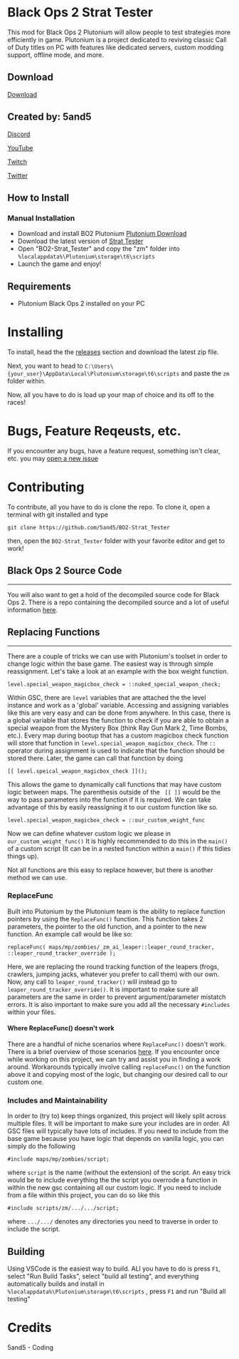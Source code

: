 # Black Ops 2 Strat Tester

This mod for Black Ops 2 Plutonium will allow people to test strategies more efficiently in game. Plutonium is a project dedicated to reviving 
classic Call of Duty titles on PC with features like dedicated servers, custom modding support, offline mode, and more.

## Download

[Download](https://github.com/5and5/BO2-Strat_Tester/releases/download/latest/BO2-Strat_Tester.zip)


## Created by: 5and5

[Discord](https://discord.gg/Z44Vnjd)

[YouTube](https://www.youtube.com/user/Zomb0s4life)

[Twitch](https://twitch.tv/5and5)

[Twitter](https://twitter.com/5and55)

## How to Install

### Manual Installation

- Download and install BO2 Plutonium [Plutonium Download](https://plutonium.pw/)
- Download the latest version of [Strat Tester](https://github.com/5and5/BO2-Strat_Tester/releases/download/latest/BO2-Strat_Tester.zip)
- Open "BO2-Strat_Tester" and copy the "zm" folder into `%localappdata%\Plutonium\storage\t6\scripts`
- Launch the game and enjoy!

## Requirements
- Plutonium Black Ops 2 installed on your PC
# Installing 
To install, head the the [releases](https://github.com/5and5/BO2-Strat_Tester/releases/tag/latest) section and download the latest zip file.

Next, you want to head to `C:\Users\{your_user}\AppData\Local\Plutonium\storage\t6\scripts` and paste the `zm` folder within.

Now, all you have to do is load up your map of choice and its off to the races!

# Bugs, Feature Reqeusts, etc.
If you encounter any bugs, have a feature request, something isn't clear, etc. you may [open a new issue](https://github.com/5and5/BO2-Strat_Tester/issues/new)

# Contributing

To contribute, all you have to do is clone the repo. To clone it, open a terminal with git installed and type 
```
git clone https://github.com/5and5/BO2-Strat_Tester
```
then, open the `BO2-Strat_Tester` folder with your favorite editor and get to work!

## Black Ops 2 Source Code
---

You will also want to get a hold of the decompiled source code for Black Ops 2. There is a repo containing the decompiled source and a lot of useful information [here](https://github.com/JezuzLizard/Recompilable-gscs-for-BO2-zombies-and-multiplayer).

## Replacing Functions
---
There are a couple of tricks we can use with Plutonium's toolset in order to change logic within the base game. The easiest way is through simple reassignment. Let's take a look at an example with the box weight function.

```
level.special_weapon_magicbox_check = ::nuked_special_weapon_check;
```

Within GSC, there are `level` variables that are attached the the level instance and work as a 'global' variable. Accessing and assigning variables like this are very easy and can be done from anywhere. In this case,
there is a global variable that stores the function to check if you are able to obtain a special weapon from the Mystery Box (think Ray Gun Mark 2, Time Bombs, etc.). Every map during bootup that has a custom
magicbox check function will store that function in `level.special_weapon_magicbox_check`. The `::` operator
during assignment is used to indicate that the function should be stored there. Later, the game can call that function by doing 
```
[[ level.speical_weapon_magicbox_check ]]();
```
This allows the game to dynamically call functions that may have custom logic between maps. The parenthesis outside of the `` [[ ]]`` would be the way to pass parameters into the function if it is required. We can take advantage of this by easily reassigning it to our custom function like so.

```
level.special_weapon_magicbox_check = ::our_custom_weight_func
```
Now we can define whatever custom logic we please in `our_custom_weight_func()`
It is highly recommended to do this in the `main()` of a custom script (It can be in a nested function within a `main()` if this tidies things up). 

Not all functions are this easy to replace however, but there is another method we can use.


### ReplaceFunc

Built into Plutonium by the Plutonium team is the ability to replace function pointers by using the `ReplaceFunc()` function. This function takes 2 parameters, the pointer to the old function, and a pointer to the new function. An example call would be like so:
```
replaceFunc( maps/mp/zombies/_zm_ai_leaper::leaper_round_tracker, ::leaper_round_tracker_override );
```
Here, we are replacing the round tracking function of the leapers (frogs, crawlers, jumping jacks, whatever you prefer to call them) with our own. Now, any call to `leaper_round_tracker()` will instead go to `leaper_round_tracker_override()`. It is important to make sure all parameters are the same in order to prevent argument/parameter mistatch errors. It is also important to make sure you add all the necessary `#includes` within your files.

#### Where ReplaceFunc() doesn't work

There are a handful of niche scenarios where `ReplaceFunc()` doesn't work. There is a brief overview of those scenarios [here](https://plutonium.pw/docs/modding/gsc/new-scripting-features/#replacefunc-specifics). If you encounter once while working on this project, we can try and assist you in finding a work around. Workarounds typically involve calling `replaceFunc()` on the function above it and copying most of the logic, but changing our desired call to our custom one. 

### Includes and Maintainability

In order to (try to) keep things organized, this project will likely split across multiple files. It will be important to make sure your includes are in order. All GSC files will typically have lots of includes. If you need to include from the base game because you have logic that depends on vanilla logic, you can simply do the following
```
#include maps/mp/zombies/script;
```
where `script` is the name (without the extension) of the script. An easy trick would be to include everything the the script you overrode a function in within the new gsc containing all our custom logic. If you need to include from a file within this project, you can do so like this
```
#include scripts/zm/.../.../script;
```
where `.../.../` denotes any directories you need to traverse in order to include the script. 

## Building 
Using VSCode is the easiest way to build. ALl you have to do is press `F1`, select "Run Build Tasks", select "build all testing", and everything automatically builds and install in `%localappdata%\Plutonium\storage\t6\scripts`
, press `F1` and run "Build all testing"

# Credits
5and5 - Coding